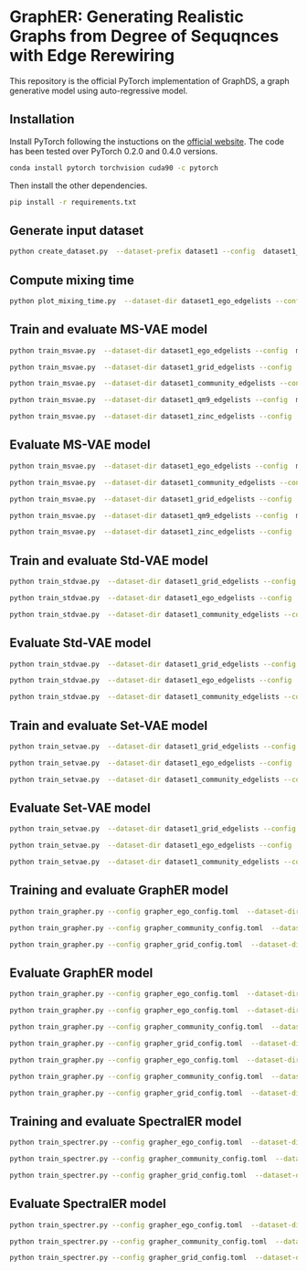 # GraphER: Generating Realistic Graphs from Degree of Sequqnces with Edge Rerewiring
This repository is the official PyTorch implementation of GraphDS, a graph generative model using auto-regressive model.

## Installation
Install PyTorch following the instuctions on the [official website](https://pytorch.org/). The code has been tested over PyTorch 0.2.0 and 0.4.0 versions.
```bash
conda install pytorch torchvision cuda90 -c pytorch
```
Then install the other dependencies.
```bash
pip install -r requirements.txt
```

## Generate input dataset
```bash
python create_dataset.py  --dataset-prefix dataset1 --config  dataset1_config.toml
```

## Compute mixing time
```bash
python plot_mixing_time.py  --dataset-dir dataset1_ego_edgelists --config  plot_config.toml
```

## Train and evaluate MS-VAE model
```bash
python train_msvae.py  --dataset-dir dataset1_ego_edgelists --config  msvae_config.toml --output-model msvae_ego --evaluate
```
```bash
python train_msvae.py  --dataset-dir dataset1_grid_edgelists --config  msvae_config.toml --output-model msvae_grid --evaluate
```
```bash
python train_msvae.py  --dataset-dir dataset1_community_edgelists --config  msvae_config.toml --output-model msvae_community --evaluate
```
```bash
python train_msvae.py  --dataset-dir dataset1_qm9_edgelists --config  msvae_config.toml --output-model msvae_qm9 --evaluate
```
```bash
python train_msvae.py  --dataset-dir dataset1_zinc_edgelists --config  msvae_config.toml --output-model msvae_zinc --evaluate
```

## Evaluate MS-VAE model
```bash
python train_msvae.py  --dataset-dir dataset1_ego_edgelists --config  msvae_config.toml --input-model msvae_ego --evaluate
```
```bash
python train_msvae.py  --dataset-dir dataset1_community_edgelists --config  msvae_config.toml --input-model msvae_community --evaluate
```
```bash
python train_msvae.py  --dataset-dir dataset1_grid_edgelists --config  msvae_config.toml --input-model msvae_grid --evaluate
```
```bash
python train_msvae.py  --dataset-dir dataset1_qm9_edgelists --config  msvae_config.toml --input-model msvae_qm9 --evaluate
```
```bash
python train_msvae.py  --dataset-dir dataset1_zinc_edgelists --config  msvae_config.toml --input-model msvae_zinc --evaluate
```

## Train and evaluate Std-VAE model
```bash
python train_stdvae.py  --dataset-dir dataset1_grid_edgelists --config  msvae_config.toml --output-model stdvae_grid  --evaluate
```
```bash
python train_stdvae.py  --dataset-dir dataset1_ego_edgelists --config  msvae_config.toml  --output-model stdvae_ego --evaluate
```
```bash
python train_stdvae.py  --dataset-dir dataset1_community_edgelists --config  msvae_config.toml --output-model stdvae_community --evaluate
```
## Evaluate Std-VAE model
```bash
python train_stdvae.py  --dataset-dir dataset1_grid_edgelists --config  msvae_config.toml  --input-model stdvae_grid  --evaluate
```
```bash
python train_stdvae.py  --dataset-dir dataset1_ego_edgelists --config  msvae_config.toml  --input-model stdvae_ego  --evaluate
```
```bash
python train_stdvae.py  --dataset-dir dataset1_community_edgelists --config  msvae_config.toml  --input-model stdvae_community  --evaluate
```

## Train and evaluate Set-VAE model
```bash
python train_setvae.py  --dataset-dir dataset1_grid_edgelists --config  setvae_config.toml --output-model setvae_grid  --evaluate
```
```bash
python train_setvae.py  --dataset-dir dataset1_ego_edgelists --config  setvae_config.toml  --output-model setvae_ego --evaluate
```
```bash
python train_setvae.py  --dataset-dir dataset1_community_edgelists --config  setvae_config.toml --output-model setvae_community --evaluate
```
## Evaluate Set-VAE model
```bash
python train_setvae.py  --dataset-dir dataset1_grid_edgelists --config  setvae_config.toml  --input-model setvae_grid  --evaluate
```
```bash
python train_setvae.py  --dataset-dir dataset1_ego_edgelists --config  setvae_config.toml  --input-model setvae_ego  --evaluate
```
```bash
python train_setvae.py  --dataset-dir dataset1_community_edgelists --config  setvae_config.toml  --input-model setvae_community  --evaluate
```


## Training and evaluate GraphER model
```bash
python train_grapher.py --config grapher_ego_config.toml  --dataset-dir dataset1_ego_edgelists --msvae-model msvae_ego --msvae-config msvae_config.toml --output-model grapher_ego --evaluate 
```
```bash
python train_grapher.py --config grapher_community_config.toml  --dataset-dir dataset1_community_edgelists --msvae-model msvae_community --msvae-config msvae_config.toml --output-model grapher_community --evaluate 
```
```bash
python train_grapher.py --config grapher_grid_config.toml  --dataset-dir dataset1_grid_edgelists --msvae-model msvae_grid --msvae-config msvae_config.toml --output-model grapher_grid --evaluate 
```
## Evaluate GraphER model
```bash
python train_grapher.py --config grapher_ego_config.toml  --dataset-dir dataset1_ego_edgelists --msvae-model msvae_ego --msvae-config msvae_config.toml --input-model grapher_ego --evaluate 
```
```bash
python train_grapher.py --config grapher_ego_config.toml  --dataset-dir dataset1_ego_edgelists --setvae-model setvae_ego --setvae-config setvae_config.toml --input-model grapher_ego --evaluate 
```
```bash
python train_grapher.py --config grapher_community_config.toml  --dataset-dir dataset1_community_edgelists --msvae-model msvae_community --msvae-config msvae_config.toml --input-model grapher_community --evaluate 
```
```bash
python train_grapher.py --config grapher_grid_config.toml  --dataset-dir dataset1_community_edgelists --msvae-model msvae_grid --msvae-config msvae_config.toml --input-model grapher_grid --evaluate 
```
```bash
python train_grapher.py --config grapher_ego_config.toml  --dataset-dir dataset1_ego_edgelists --msvae-model msvae_ego --msvae-config msvae_config.toml --input-model grapher_ego --evaluate  --ablation
```
```bash
python train_grapher.py --config grapher_community_config.toml  --dataset-dir dataset1_community_edgelists --msvae-model msvae_community --msvae-config msvae_config.toml --input-model grapher_community --evaluate  --ablation
```
```bash
python train_grapher.py --config grapher_grid_config.toml  --dataset-dir dataset1_community_edgelists --msvae-model msvae_grid --msvae-config msvae_config.toml --input-model grapher_grid --evaluate  --ablation
```
## Training and evaluate SpectralER model
```bash
python train_spectrer.py --config grapher_ego_config.toml  --dataset-dir dataset1_ego_edgelists --msvae-model msvae_ego --msvae-config msvae_config.toml --output-model spectrer_ego --evaluate 
```
```bash
python train_spectrer.py --config grapher_community_config.toml  --dataset-dir dataset1_community_edgelists --msvae-model msvae_community --msvae-config msvae_config.toml --output-model spectrer_community --evaluate 
```
```bash
python train_spectrer.py --config grapher_grid_config.toml  --dataset-dir dataset1_grid_edgelists --msvae-model msvae_grid --msvae-config msvae_config.toml --output-model spectrer_grid --evaluate 
```
## Evaluate SpectralER model
```bash
python train_spectrer.py --config grapher_ego_config.toml  --dataset-dir dataset1_ego_edgelists --msvae-model msvae_ego --msvae-config msvae_config.toml --input-model spectrer_ego --evaluate 
```
```bash
python train_spectrer.py --config grapher_community_config.toml  --dataset-dir dataset1_community_edgelists --msvae-model msvae_community --msvae-config msvae_config.toml --input-model spectrer_community --evaluate 
```
```bash
python train_spectrer.py --config grapher_grid_config.toml  --dataset-dir dataset1_grid_edgelists --msvae-model msvae_grid --msvae-config msvae_config.toml --input-model spectrer_grid --evaluate 
```